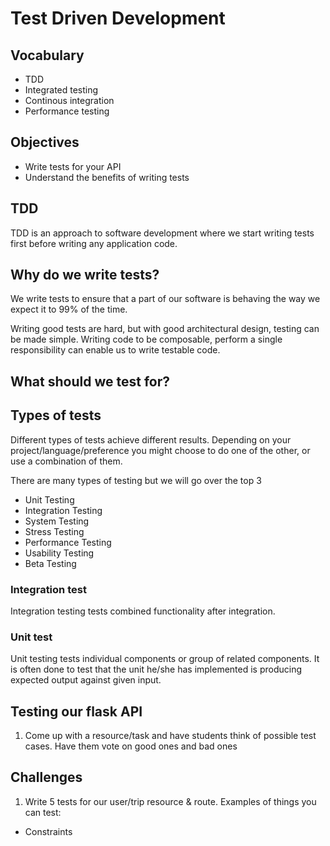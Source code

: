 # Test Driven Development

## Vocabulary

- TDD
- Integrated testing
- Continous integration
- Performance testing

## Objectives

- Write tests for your API
- Understand the benefits of writing tests


## TDD

TDD is an approach to software development where we start writing tests first before writing any application code.

## Why do we write tests?

We write tests to ensure that a part of our software is behaving the way we expect it to 99% of the time.

Writing good tests are hard, but with good architectural design, testing can be made simple.
Writing code to be composable, perform a single responsibility can enable us to write testable code.

## What should we test for?


## Types of tests
Different types of tests achieve different results. Depending on your project/language/preference you might choose to do one of the other, or use a combination of them.

There are many types of testing but we will go over the top 3
- Unit Testing
- Integration Testing
- System Testing
- Stress Testing
- Performance Testing
- Usability Testing
- Beta Testing

### Integration test

Integration testing tests combined functionality after integration.


### Unit test

Unit testing tests individual components or group of related components. It is often done to test that the unit he/she has implemented is producing expected output against given input.


## Testing our flask API

1. Come up with a resource/task and have students think of possible test cases. Have them vote on good ones and bad ones



## Challenges
1. Write 5 tests for our user/trip resource & route. 
Examples of things you can test:
- Constraints
